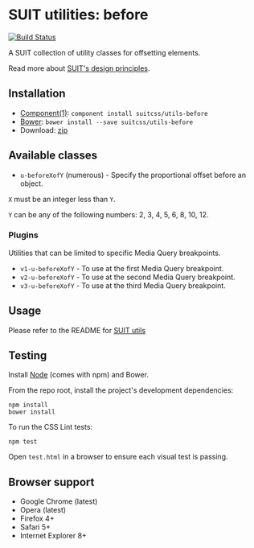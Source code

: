 # SUIT utilities: before

[![Build Status](https://secure.travis-ci.org/suitcss/utils-before.png?branch=master)](http://travis-ci.org/suitcss/utils-before)

A SUIT collection of utility classes for offsetting elements.

Read more about [SUIT's design principles](https://github.com/suitcss/suit/).

## Installation

* [Component(1)](http://component.io/): `component install suitcss/utils-before`
* [Bower](http://bower.io/): `bower install --save suitcss/utils-before`
* Download: [zip](https://github.com/suitcss/utils-before/zipball/master)

## Available classes

* `u-beforeXofY` (numerous) - Specify the proportional offset before an object.

`X` must be an integer less than `Y`.

`Y` can be any of the following numbers: 2, 3, 4, 5, 6, 8, 10, 12.

### Plugins

Utilities that can be limited to specific Media Query breakpoints.

* `v1-u-beforeXofY` - To use at the first Media Query breakpoint.
* `v2-u-beforeXofY` - To use at the second Media Query breakpoint.
* `v3-u-beforeXofY` - To use at the third Media Query breakpoint.

## Usage

Please refer to the README for [SUIT utils](https://github.com/suitcss/utils/)

## Testing

Install [Node](http://nodejs.org) (comes with npm) and Bower.

From the repo root, install the project's development dependencies:

```
npm install
bower install
```

To run the CSS Lint tests:

```
npm test
```

Open `test.html` in a browser to ensure each visual test is passing.

## Browser support

* Google Chrome (latest)
* Opera (latest)
* Firefox 4+
* Safari 5+
* Internet Explorer 8+
